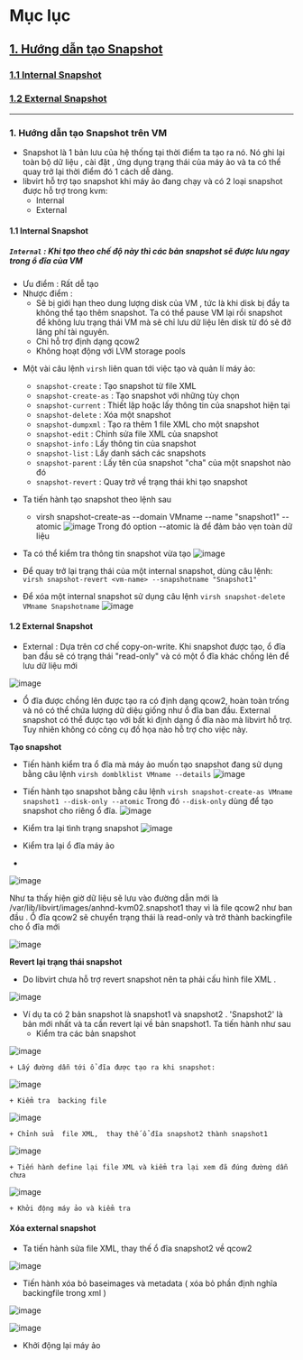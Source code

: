 # Mục lục
## [1. Hướng dẫn tạo Snapshot](#1)

### [1.1  Internal Snapshot](#2)

### [1.2  External Snapshot](#3)

---
### <a name="1"> 1. Hướng dẫn tạo Snapshot trên VM </a>
- Snapshot là 1 bản lưu của hệ thống tại thời điểm ta tạo ra nó. Nó ghi lại toàn bộ dữ liệu , cài đặt , ứng dụng  trạng thái của máy ảo và ta có thể quay trở  lại thời điểm đó 1 cách dễ dàng.
- libvirt hỗ trợ tạo snapshot khi máy ảo đang chạy và có 2 loại snapshot được hỗ trợ trong kvm:
   + Internal 
   + External


#### <a name="2">  1.1  Internal Snapshot </a>
##### `Internal` : Khi tạo theo chế độ này thì các bản snapshot sẽ được lưu ngay trong ổ đĩa của VM
  + Ưu điểm : Rất dễ tạo
  + Nhược điểm : 
      - Sẽ bị giới hạn theo dung lượng disk của VM , tức là khi disk bị đầy ta không thể tạo thêm snapshot. Ta có thể pause VM lại rồi snapshot để không lưu trạng thái VM mà sẽ chỉ lưu dữ liệu lên disk từ đó sẽ đỡ lãng phí tài nguyên.
      - Chỉ hỗ trợ định dạng qcow2
      - Không hoạt động với LVM storage pools
      
- Một vài câu lệnh `virsh` liên quan tới việc tạo và quản lí máy ảo:
    - `snapshot-create` : Tạo snapshot từ file XML
    - `snapshot-create-as` : Tạo snapshot với những tùy chọn
    - `snapshot-current` : Thiết lập hoặc lấy thông tin của snapshot hiện tại
    - `snapshot-delete` : Xóa một snapshot
    - `snapshot-dumpxml` : Tạo ra thêm 1 file XML cho một snapshot
    - `snapshot-edit` : Chỉnh sửa file XML của snapshot
    - `snapshot-info` : Lấy thông tin của snapshot
    - `snapshot-list` : Lấy danh sách các snapshots
    - `snapshot-parent` : Lấy tên của snapshot "cha" của một snapshot nào đó
    - `snapshot-revert` : Quay trở về trạng thái khi tạo snapshot

- Ta tiến hành tạo snapshot theo lệnh sau 
    + virsh snapshot-create-as --domain VMname --name "snapshot1" --atomic
  ![image](https://user-images.githubusercontent.com/50499526/166205907-442c159f-2a36-4e5a-a6b4-64a9b7ccbe47.png)
 Trong đó option --atomic là để đảm bảo vẹn toàn dữ liệu

- Ta có thể kiểm tra thông tin snapshot vừa tạo 
![image](https://user-images.githubusercontent.com/50499526/166206717-c0ca0f43-be54-4d43-97e1-002d302268e4.png)
- Để quay trở lại trạng thái của một internal snapshot, dùng câu lệnh: `virsh snapshot-revert <vm-name> --snapshotname "Snapshot1"`
- Để xóa một internal snapshot sử dụng câu lệnh `virsh snapshot-delete VMname Snapshotname`
![image](https://user-images.githubusercontent.com/50499526/166206919-59cc7d7f-9837-4724-9121-b3df68d995b9.png)



#### <a name="3">  1.2  External Snapshot </a>

- External : Dựa trên cơ chế copy-on-write. Khi snapshot được tạo, ổ đĩa ban đầu sẽ có trạng thái "read-only" và có một ổ đĩa khác chồng lên để lưu dữ liệu mới

![image](https://user-images.githubusercontent.com/50499526/166216711-96e07828-de08-40ce-ae53-c105f47b16ee.png)

- Ổ đĩa được chồng lên được tạo ra có định dạng qcow2, hoàn toàn trống và nó có thể chứa lượng dữ diệu giống như ổ đĩa ban đầu. External snapshot có thể được tạo với bất kì định dạng ổ đĩa nào mà libvirt hỗ trợ. Tuy nhiên không có công cụ đồ họa nào hỗ trợ cho việc này.

**Tạo snapshot**
- Tiến hành kiểm tra ổ đĩa mà máy ảo muốn tạo snapshot đang sử dụng bằng câu lệnh `virsh domblklist VMname --details`
![image](https://user-images.githubusercontent.com/50499526/166207096-112cf321-0d7b-4200-bbb1-4650c90c836b.png)
- Tiến hành tạo snapshot bằng câu lệnh `virsh snapshot-create-as VMname snapshot1 --disk-only --atomic`
Trong đó `--disk-only` dùng để tạo snapshot cho riêng ổ đĩa.
![image](https://user-images.githubusercontent.com/50499526/166210195-8b2b3583-5471-46d1-8b86-a8a3b703c4bc.png)

- Kiểm tra lại tình trạng snapshot
![image](https://user-images.githubusercontent.com/50499526/166210363-31cd4e3b-56e3-44cc-a8e2-a5741e2fbd78.png)

- Kiểm tra lại ổ đĩa máy ảo 
- 
![image](https://user-images.githubusercontent.com/50499526/166210427-8526dce3-c7a0-4554-976a-3cf9cfb9e3b3.png)

Như ta thấy hiện giờ dữ liệu sẽ lưu vào đường dẫn mới là /var/lib/libvirt/images/anhnd-kvm02.snapshot1 thay vì là file qcow2 như ban đầu .
Ổ đĩa qcow2 sẽ chuyển trạng thái là read-only và trở thành backingfile cho ổ đĩa mới

![image](https://user-images.githubusercontent.com/50499526/166211322-e2007775-5b42-42a6-9dd1-fd69a0f9ae01.png)

**Revert lại trạng thái snapshot**
-  Do libvirt chưa hỗ trợ revert snapshot nên ta phải cấu hình file XML .

![image](https://user-images.githubusercontent.com/50499526/166211973-be3713d0-6b3e-4508-8cd2-0a70dab02414.png)

- Ví dụ ta có 2 bản snapshot là snapshot1 và snapshot2 . 'Snapshot2' là bản mới nhất và ta cần revert lại về bản snapshot1. Ta tiến hành như sau
    + Kiểm tra các bản snapshot 
    
![image](https://user-images.githubusercontent.com/50499526/166212431-ee873092-9bad-4009-a3e9-263e866458ad.png)

    + Lấy đường dẫn tới ổ đĩa được tạo ra khi snapshot:

![image](https://user-images.githubusercontent.com/50499526/166212552-e3c544f9-3fab-48f0-b5db-cdf63265ba4b.png)

    + Kiểm tra  backing file

![image](https://user-images.githubusercontent.com/50499526/166212755-3f8d8400-662a-4cd0-8a6a-61cf2597b664.png)

    + Chỉnh sửa  file XML,  thay thế ổ đĩa snapshot2 thành snapshot1

![image](https://user-images.githubusercontent.com/50499526/166213213-c7c67b60-6bb8-4b52-a29b-d753b77e8078.png)

    + Tiến hành define lại file XML và kiểm tra lại xem đã đúng đường dẫn chưa
    
![image](https://user-images.githubusercontent.com/50499526/166213427-b3a1cc79-d0c4-4bf7-a0ed-d6a26309575a.png)

    + Khởi động máy ảo và kiểm tra

#### Xóa external snapshot

- Ta tiến hành sửa file XML, thay thế ổ đĩa snapshot2 về qcow2

![image](https://user-images.githubusercontent.com/50499526/166216132-5dd96961-cc3e-4d5c-aa23-d47c0a0ccef2.png)

- Tiến hành xóa bỏ baseimages và metadata ( xóa bỏ phần định nghĩa backingfile trong xml )

![image](https://user-images.githubusercontent.com/50499526/166216369-5740ae75-35c2-46a9-aeb8-111dc79656b5.png)

![image](https://user-images.githubusercontent.com/50499526/166216516-5328d6bc-ea40-4546-bec3-4bd7a0689439.png)

- Khởi động lại máy ảo 









